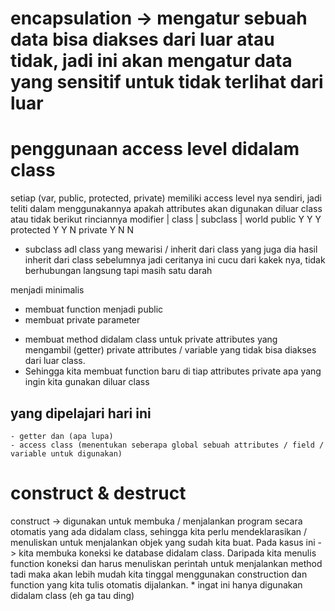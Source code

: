 
# encapsulation -> mengatur sebuah data bisa diakses dari luar atau tidak, jadi ini akan mengatur data yang sensitif untuk tidak terlihat dari luar

# penggunaan access level didalam class
setiap (var, public, protected, private) memiliki access level nya sendiri, jadi teliti dalam menggunakannya apakah attributes akan digunakan diluar class atau tidak
berikut rinciannya
modifier | class | subclass | world
public Y Y Y
protected Y Y N
private Y N N

* subclass adl class yang mewarisi / inherit dari class yang juga dia hasil inherit dari class sebelumnya
    jadi ceritanya ini cucu dari kakek nya, tidak berhubungan langsung tapi masih satu darah


menjadi minimalis
- membuat function menjadi public
- membuat private parameter
* membuat method didalam class untuk private attributes yang mengambil (getter) private attributes / variable yang tidak bisa diakses dari luar class. 
* Sehingga kita membuat function baru di tiap attributes private apa yang ingin kita gunakan diluar class

## yang dipelajari hari ini
    - getter dan (apa lupa)
    - access class (menentukan seberapa global sebuah attributes / field / variable untuk digunakan)


# construct & destruct
construct -> digunakan untuk membuka / menjalankan program secara otomatis yang ada didalam class, 
    sehingga kita perlu mendeklarasikan / menuliskan untuk menjalankan objek yang sudah kita buat.
    Pada kasus ini -> kita membuka koneksi ke database didalam class. Daripada kita menulis function koneksi dan harus menuliskan perintah untuk menjalankan method tadi maka akan lebih mudah kita tinggal menggunakan construction dan function yang kita tulis otomatis dijalankan.
    * ingat ini hanya digunakan didalam class (eh ga tau ding)
